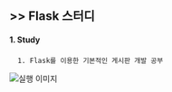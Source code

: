 ## >> Flask 스터디

#### 1. Study 
      1. Flask를 이용한 기본적인 게시판 개발 공부

![실행 이미지](https://blog.kakaocdn.net/dn/uLNHQ/btrmMgGKaNE/YnAjA30KLXp2BjkokO7Uzk/img.png)
